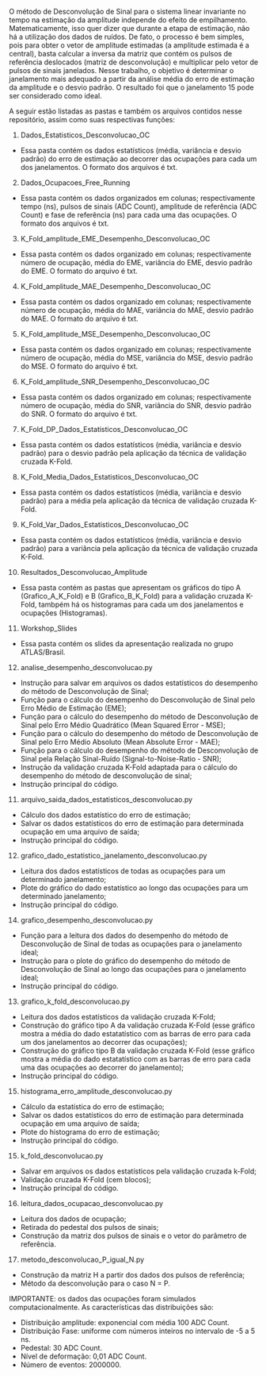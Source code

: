 O método de Desconvolução de Sinal para o sistema linear invariante no tempo na estimação da amplitude independe do efeito de empilhamento. Matematicamente, isso quer dizer que durante a etapa de estimação, não há a utilização dos dados de ruídos. De fato, o processo é bem simples, pois para obter o vetor de amplitude estimadas (a amplitude estimada é a central), basta calcular a inversa da matriz que contém os pulsos de referência deslocados (matriz de desconvolução) e multiplicar pelo vetor de pulsos de sinais janelados.
Nesse trabalho, o objetivo é determinar o janelamento mais adequado a partir da análise média do erro de estimação da amplitude e o desvio padrão.
O resultado foi que o janelamento 15 pode ser considerado como ideal.

A seguir estão listadas as pastas e também os arquivos contidos nesse repositório, assim como suas respectivas funções:

1) Dados_Estatisticos_Desconvolucao_OC
- Essa pasta contém os dados estatísticos (média, variância e desvio padrão) do erro de estimação ao decorrer das ocupações para cada um dos janelamentos. O formato dos arquivos é txt.

2) Dados_Ocupacoes_Free_Running
- Essa pasta contém os dados organizados em colunas; respectivamente tempo (ns), pulsos de sinais (ADC Count), amplitude de referência (ADC Count) e fase de referência (ns) para cada uma das ocupações. O formato dos arquivos é txt.

3) K_Fold_amplitude_EME_Desempenho_Desconvolucao_OC
- Essa pasta contém os dados organizado em colunas; respectivamente número de ocupação, média do EME, variância do EME, desvio padrão do EME. O formato do arquivo é txt.

4) K_Fold_amplitude_MAE_Desempenho_Desconvolucao_OC
- Essa pasta contém os dados organizado em colunas; respectivamente número de ocupação, média do MAE, variância do MAE, desvio padrão do MAE. O formato do arquivo é txt.

5) K_Fold_amplitude_MSE_Desempenho_Desconvolucao_OC
- Essa pasta contém os dados organizado em colunas; respectivamente número de ocupação, média do MSE, variância do MSE, desvio padrão do MSE. O formato do arquivo é txt.

6) K_Fold_amplitude_SNR_Desempenho_Desconvolucao_OC
- Essa pasta contém os dados organizado em colunas; respectivamente número de ocupação, média do SNR, variância do SNR, desvio padrão do SNR. O formato do arquivo é txt.

7) K_Fold_DP_Dados_Estatisticos_Desconvolucao_OC
- Essa pasta contém os dados estatísticos (média, variância e desvio padrão) para o desvio padrão pela aplicação da técnica de validação cruzada K-Fold.

8) K_Fold_Media_Dados_Estatisticos_Desconvolucao_OC
- Essa pasta contém os dados estatísticos (média, variância e desvio padrão) para a média pela aplicação da técnica de validação cruzada K-Fold.

9) K_Fold_Var_Dados_Estatisticos_Desconvolucao_OC
- Essa pasta contém os dados estatísticos (média, variância e desvio padrão) para a variância pela aplicação da técnica de validação cruzada K-Fold.

10) Resultados_Desconvolucao_Amplitude
- Essa pasta contém as pastas que apresentam os gráficos do tipo A (Grafico_A_K_Fold) e B (Grafico_B_K_Fold) para a validação cruzada K-Fold, tambpém há os histogramas para cada um dos janelamentos e ocupações (Histogramas).

11) Workshop_Slides
- Essa pasta contém os slides da apresentação realizada no grupo ATLAS/Brasil.

12) analise_desempenho_desconvolucao.py
- Instrução para salvar em arquivos os dados estatísticos do desempenho do método de Desconvolução de Sinal;
- Função para o cálculo do desempenho do Desconvolução de Sinal pelo Erro Médio de Estimação (EME);
- Função para o cálculo do desempenho do método de Desconvolução de Sinal pelo Erro Médio Quadrático (Mean Squared Error - MSE);
- Função para o cálculo do desempenho do método de Desconvolução de Sinal pelo Erro Médio Absoluto (Mean Absolute Error - MAE);
- Função para o cálculo do desempenho do método de Desconvolução de Sinal pela Relação Sinal-Ruído (Signal-to-Noise-Ratio - SNR);
- Instrução da validação cruzada K-Fold adaptada para o cálculo do desempenho do método de desconvolução de sinal;
- Instrução principal do código.

11) arquivo_saida_dados_estatisticos_desconvolucao.py
- Cálculo dos dados estatístico do erro de estimação;
- Salvar os dados estatísticos do erro de estimação para determinada ocupação em uma arquivo de saída;
- Instrução principal do código.

12) grafico_dado_estatistico_janelamento_desconvolucao.py
- Leitura dos dados estatísticos de todas as ocupações para um determinado janelamento;
- Plote do gráfico do dado estatístico ao longo das ocupações para um determinado janelamento;
- Instrução principal do código.

14) grafico_desempenho_desconvolucao.py
- Função para a leitura dos dados do desempenho do método de Desconvolução de Sinal de todas as ocupações para o janelamento ideal;
- Instrução para o plote do gráfico do desempenho do método de Desconvolução de Sinal ao longo das ocupações para o janelamento ideal;
- Instrução principal do código.

13) grafico_k_fold_desconvolucao.py
- Leitura dos dados estatísticos da validação cruzada K-Fold;
- Construção do gráfico tipo A da validação cruzada K-Fold (esse gráfico mostra a média do dado estatatístico com as barras de erro para cada um dos janelamentos ao decorrer das ocupações);
- Construção do gráfico tipo B da validação cruzada K-Fold (esse gráfico mostra a média do dado estatatístico com as barras de erro para cada uma das ocupações ao decorrer do janelamento);
- Instrução principal do código.

15) histograma_erro_amplitude_desconvolucao.py
- Cálculo da estatística do erro de estimação;
- Salvar os dados estatísticos do erro de estimação para determinada ocupação em uma arquivo de saída;
- Plote do histograma do erro de estimação;
- Instrução principal do código.

15) k_fold_desconvolucao.py
- Salvar em arquivos os dados estatísticos pela validação cruzada k-Fold;
- Validação cruzada K-Fold (cem blocos);
- Instrução principal do código.

16) leitura_dados_ocupacao_desconvolucao.py
- Leitura dos dados de ocupação;
- Retirada do pedestal dos pulsos de sinais;
- Construção da matriz dos pulsos de sinais e o vetor do parâmetro de referência.

17) metodo_desconvolucao_P_igual_N.py
- Construção da matriz H a partir dos dados dos pulsos de referência;
- Método da desconvolução para o caso N = P.

IMPORTANTE: os dados das ocupações foram simulados computacionalmente.
As características das distribuições são:
- Distribuição amplitude: exponencial com média 100 ADC Count.
- Distribuição Fase: uniforme com números inteiros no intervalo de -5 a 5 ns.
- Pedestal: 30 ADC Count.
- Nível de deformação: 0,01 ADC Count.
- Número de eventos: 2000000.
  


    

  
